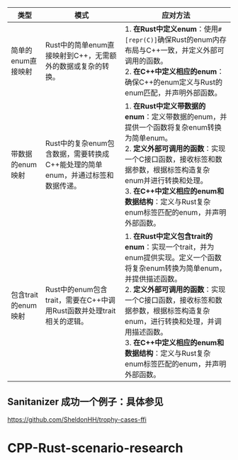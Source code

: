 | 类型                 | 模式                                                                                       | 应对方法                                                                                                                                                                                                                                                                                                                                                                                                                                      |
|----------------------|--------------------------------------------------------------------------------------------|---------------------------------------------------------------------------------------------------------------------------------------------------------------------------------------------------------------------------------------------------------------------------------------------------------------------------------------------------------------------------------------------------------------------------------------------|
| 简单的enum直接映射    | Rust中的简单enum直接映射到C++，无需额外的数据或复杂的转换。                                  | 1. **在Rust中定义enum**：使用`#[repr(C)]`确保Rust的enum内存布局与C++一致，并定义外部可调用的函数。<br>2. **在C++中定义相应的enum**：确保C++的enum定义与Rust的enum匹配，并声明外部函数。                                                                                                                                                                                                                       |
| 带数据的enum映射      | Rust中的复杂enum包含数据，需要转换成C++能处理的简单enum，并通过标签和数据传递。                | 1. **在Rust中定义带数据的enum**：定义带数据的enum，并提供一个函数将复杂enum转换为简单enum。<br>2. **定义外部可调用的函数**：实现一个C接口函数，接收标签和数据参数，根据标签构造复杂enum并进行转换和处理。<br>3. **在C++中定义相应的enum和数据结构**：定义与Rust复杂enum标签匹配的enum，并声明外部函数。                                                                                                                  |
| 包含trait的enum映射   | Rust中的enum包含trait，需要在C++中调用Rust函数并处理trait相关的逻辑。                          | 1. **在Rust中定义包含trait的enum**：实现一个trait，并为enum提供实现。定义一个函数将复杂enum转换为简单enum，并提供描述函数。<br>2. **定义外部可调用的函数**：实现一个C接口函数，接收标签和数据参数，根据标签构造复杂enum，进行转换和处理，并调用描述函数。<br>3. **在C++中定义相应的enum和数据结构**：定义与Rust复杂enum标签匹配的enum，并声明外部函数。                                                         |



## Sanitanizer 成功一个例子：具体参见
https://github.com/SheldonHH/trophy-cases-ffi
# CPP-Rust-scenario-research
